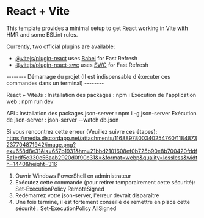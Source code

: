 # React + Vite

This template provides a minimal setup to get React working in Vite with HMR and some ESLint rules.

Currently, two official plugins are available:

- [@vitejs/plugin-react](https://github.com/vitejs/vite-plugin-react/blob/main/packages/plugin-react/README.md) uses [Babel](https://babeljs.io/) for Fast Refresh
- [@vitejs/plugin-react-swc](https://github.com/vitejs/vite-plugin-react-swc) uses [SWC](https://swc.rs/) for Fast Refresh



-------- Démarrage du projet (Il est indispensable d'éxecuter ces commandes dans un terminal) --------

  React + ViteJs :
  Installation des packages : npm i
  Exécution de l'application web : npm run dev

  API :
  Installation des packages json-server : npm i -g json-server
  Exécution de json-server : json-server --watch db.json

  Si vous rencontrez cette erreur (Veuillez suivre ces étapes): https://media.discordapp.net/attachments/1168897800340254760/1184873237704871942/image.png?ex=658d8e31&is=657b1931&hm=21bbd2101608ef0b725b90e8b700420fddf5a1edf5c330e56aab2920d0f90c31&=&format=webp&quality=lossless&width=1440&height=316

  
  1) Ouvrir Windows PowerShell en administrateur
  2) Exécutez cette commande (pour retirer temporairement cette sécurité): Set-ExecutionPolicy RemoteSigned
  3) Redémarrez votre json-server, l'erreur devrait disparaître
  4) Une fois terminé, il est fortement conseillé de remettre en place cette sécurité : Set-ExecutionPolicy AllSigned


